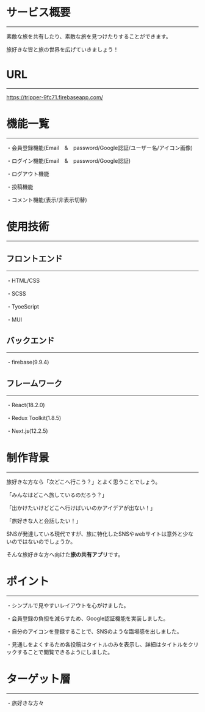 # サービス概要
***
素敵な旅を共有したり、素敵な旅を見つけたりすることができます。

旅好きな皆と旅の世界を広げていきましょう！

# URL
***
https://tripper-9fc71.firebaseapp.com/

# 機能一覧
***
・会員登録機能(Email　&　password/Google認証/ユーザー名/アイコン画像)

・ログイン機能(Email　&　password/Google認証)

・ログアウト機能

・投稿機能

・コメント機能(表示/非表示切替)

# 使用技術
***

## フロントエンド
***
・HTML/CSS

・SCSS

・TyoeScript

・MUI

## バックエンド
***
・firebase(9.9.4)

## フレームワーク
***
・React(18.2.0)

・Redux Toolkit(1.8.5)

・Next.js(12.2.5)

# 制作背景
***
旅好きな方なら「次どこへ行こう？」とよく思うことでしょう。

「みんなはどこへ旅しているのだろう？」

「出かけたいけどどこへ行けばいいのかアイデアが出ない！」

「旅好きな人と会話したい！」

SNSが発達している現代ですが、旅に特化したSNSやwebサイトは意外と少ないのではないのでしょうか。

そんな旅好きな方へ向けた**旅の共有アプリ**です。

# ポイント
***
・シンプルで見やすいレイアウトを心がけました。

・会員登録の負担を減らすため、Google認証機能を実装しました。

・自分のアイコンを登録することで、SNSのような臨場感を出しました。

・見通しをよくするため各投稿はタイトルのみを表示し、詳細はタイトルをクリックすることで閲覧できるようにしました。

# ターゲット層
***
・旅好きな方々
